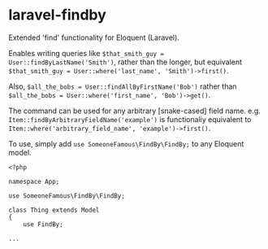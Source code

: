 # laravel-findby
Extended 'find' functionality for Eloquent (Laravel).

Enables writing queries like `$that_smith_guy = User::findByLastName('Smith')`, rather than the longer, but equivalent `$that_smith_guy = User::where('last_name', 'Smith')->first()`.

Also, `$all_the_bobs = User::findAllByFirstName('Bob')` rather than `$all_the_bobs = User::where('first_name', 'Bob')->get()`.

The command can be used for any arbitrary [snake-cased] field name. e.g. `Item::findByArbitraryFieldName('example')` is functionaliy equivalent to `Item::where('arbitrary_field_name', 'example')->first()`.

To use, simply add `use SomeoneFamous\FindBy\FindBy;` to any Eloquent model.

```
<?php

namespace App;

use SomeoneFamous\FindBy\FindBy;

class Thing extends Model
{
    use FindBy;

...
```
